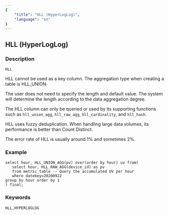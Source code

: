 ```yaml
---
{
    "title": "HLL (HyperLogLog)",
    "language": "en"
}
---
```


<!-- 
Licensed to the Apache Software Foundation (ASF) under one
or more contributor license agreements.  See the NOTICE file
distributed with this work for additional information
regarding copyright ownership.  The ASF licenses this file
to you under the Apache License, Version 2.0 (the
"License"); you may not use this file except in compliance
with the License.  You may obtain a copy of the License at

  http://www.apache.org/licenses/LICENSE-2.0

Unless required by applicable law or agreed to in writing,
software distributed under the License is distributed on an
"AS IS" BASIS, WITHOUT WARRANTIES OR CONDITIONS OF ANY
KIND, either express or implied.  See the License for the
specific language governing permissions and limitations
under the License.
-->

## HLL (HyperLogLog)
### Description
```
HLL
```

HLL cannot be used as a key column. The aggregation type when creating a table is HLL_UNION.

The user does not need to specify the length and default value. The system will determine the length according to the data aggregation degree.

The HLL column can only be queried or used by its supporting functions such as `hll_union_agg`, `hll_raw_agg`, `hll_cardinality`, and `hll_hash`.


HLL uses fuzzy deduplication. When handling large data volumes, its performance is better than Count Distinct. 

The error rate of HLL is usually around 1% and sometimes 2%.

### Example

    select hour, HLL_UNION_AGG(pv) over(order by hour) uv from(
       select hour, HLL_RAW_AGG(device_id) as pv
       from metric_table -- Query the accumulated UV per hour
       where datekey=20200922
    group by hour order by 1
    ) final;

### Keywords
```
HLL,HYPERLOGLOG
```

